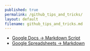 ```yaml
---
published: true
permalink: /github_tips_and_tricks/
layout: default
filename: github_tips_and_tricks.md
---
```


* [Google Docs -> Markdown Script](https://github.com/mangini/gdocs2md)
* [Google Spreadsheets -> Markdown](https://github.com/jlord/sheetdown)








